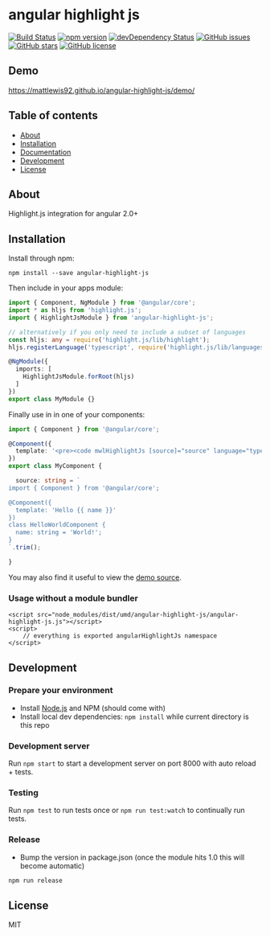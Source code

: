 # angular highlight js
[![Build Status](https://travis-ci.org/mattlewis92/angular-highlight-js.svg?branch=master)](https://travis-ci.org/mattlewis92/angular-highlight-js)
[![npm version](https://badge.fury.io/js/angular-highlight-js.svg)](http://badge.fury.io/js/angular-highlight-js)
[![devDependency Status](https://david-dm.org/mattlewis92/angular-highlight-js/dev-status.svg)](https://david-dm.org/mattlewis92/angular-highlight-js#info=devDependencies)
[![GitHub issues](https://img.shields.io/github/issues/mattlewis92/angular-highlight-js.svg)](https://github.com/mattlewis92/angular-highlight-js/issues)
[![GitHub stars](https://img.shields.io/github/stars/mattlewis92/angular-highlight-js.svg)](https://github.com/mattlewis92/angular-highlight-js/stargazers)
[![GitHub license](https://img.shields.io/badge/license-MIT-blue.svg)](https://raw.githubusercontent.com/mattlewis92/angular-highlight-js/master/LICENSE)

## Demo
https://mattlewis92.github.io/angular-highlight-js/demo/

## Table of contents

- [About](#about)
- [Installation](#installation)
- [Documentation](#documentation)
- [Development](#development)
- [License](#licence)

## About

Highlight.js integration for angular 2.0+

## Installation

Install through npm:
```
npm install --save angular-highlight-js
```

Then include in your apps module:

```typescript
import { Component, NgModule } from '@angular/core';
import * as hljs from 'highlight.js';
import { HighlightJsModule } from 'angular-highlight-js';

// alternatively if you only need to include a subset of languages
const hljs: any = require('highlight.js/lib/highlight');
hljs.registerLanguage('typescript', require('highlight.js/lib/languages/typescript'));

@NgModule({
  imports: [
    HighlightJsModule.forRoot(hljs)
  ]
})
export class MyModule {}
```

Finally use in in one of your components:
```typescript
import { Component } from '@angular/core';

@Component({
  template: '<pre><code mwlHighlightJs [source]="source" language="typescript"></code></pre>'
})
export class MyComponent {

  source: string = `
import { Component } from '@angular/core';

@Component({
  template: 'Hello {{ name }}'
})
class HelloWorldComponent {
  name: string = 'World!';
}
`.trim();

}
```

You may also find it useful to view the [demo source](https://github.com/mattlewis92/angular-highlight-js/blob/master/demo/demo.component.ts).

### Usage without a module bundler
```
<script src="node_modules/dist/umd/angular-highlight-js/angular-highlight-js.js"></script>
<script>
    // everything is exported angularHighlightJs namespace
</script>
```

## Development

### Prepare your environment
* Install [Node.js](http://nodejs.org/) and NPM (should come with)
* Install local dev dependencies: `npm install` while current directory is this repo

### Development server
Run `npm start` to start a development server on port 8000 with auto reload + tests.

### Testing
Run `npm test` to run tests once or `npm run test:watch` to continually run tests.

### Release
* Bump the version in package.json (once the module hits 1.0 this will become automatic)
```bash
npm run release
```

## License

MIT
